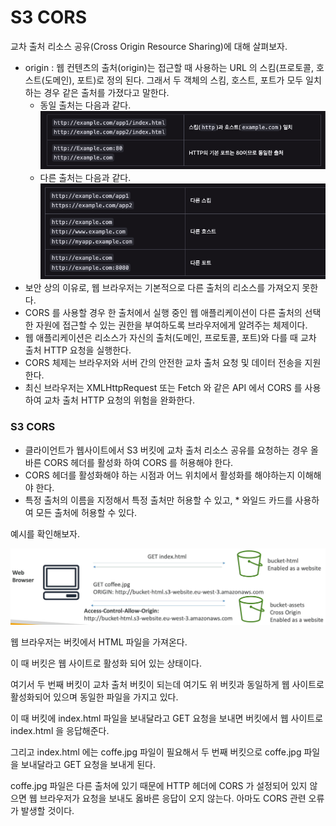 # S3 CORS

교차 출처 리소스 공유(Cross Origin Resource Sharing)에 대해 살펴보자.

- origin : 웹 컨텐츠의 출처(origin)는 접근할 때 사용하는 URL 의 스킴(프로토콜, 호스트(도메인), 포트)로 정의 된다. 그래서 두 객체의 스킴, 호스트, 포트가 모두 일치하는 경우 같은 출처를 가졌다고 말한다.
  - 동일 출처는 다음과 같다.
  ![](images/6.png)
  - 다른 출처는 다음과 같다.
  ![](images/7.png)
- 보안 상의 이유로, 웹 브라우저는 기본적으로 다른 출처의 리소스를 가져오지 못한다.
- CORS 를 사용할 경우 한 출처에서 실행 중인 웹 애플리케이션이 다른 출처의 선택한 자원에 접근할 수 있는 권한을 부여하도록 브라우저에게 알려주는 체제이다.
- 웹 애플리케이션은 리소스가 자신의 출처(도메인, 프로토콜, 포트)와 다를 때 교차 출처 HTTP 요청을 실행한다.
- CORS 체제는 브라우저와 서버 간의 안전한 교차 출처 요청 및 데이터 전송을 지원한다.
- 최신 브라우저는 XMLHttpRequest 또는 Fetch 와 같은 API 에서 CORS 를 사용하여 교차 출처 HTTP 요청의 위험을 완화한다. 

### S3 CORS

- 클라이언트가 웹사이트에서 S3 버킷에 교차 출처 리소스 공유를 요청하는 경우 올바른 CORS 헤더를 활성화 하여 CORS 를 허용해야 한다.
- CORS 헤더를 활성화해야 하는 시점과 어느 위치에서 활성화를 해야하는지 이해해야 한다.
- 특정 출처의 이름을 지정해서 특정 출처만 허용할 수 있고, * 와일드 카드를 사용하여 모든 출처에 허용할 수 있다.

예시를 확인해보자.

![](images/8.png)

웹 브라우저는 버킷에서 HTML 파일을 가져온다.

이 때 버킷은 웹 사이트로 활성화 되어 있는 상태이다.

여기서 두 번째 버킷이 교차 출처 버킷이 되는데 여기도 위 버킷과 동일하게 웹 사이트로 활성화되어 있으며 동일한 파일을 가지고 있다.

이 때 버킷에 index.html 파일을 보내달라고 GET 요청을 보내면 버킷에서 웹 사이트로 index.html 을 응답해준다.

그리고 index.html 에는 coffe.jpg 파일이 필요해서 두 번째 버킷으로 coffe.jpg 파일을 보내달라고 GET 요청을 보내게 된다.

coffe.jpg 파일은 다른 출처에 있기 때문에 HTTP 헤더에 CORS 가 설정되어 있지 않으면 웹 브라우저가 요청을 보내도 옳바른 응답이 오지 않는다. 아마도 CORS 관련 오류가 발생할 것이다.

